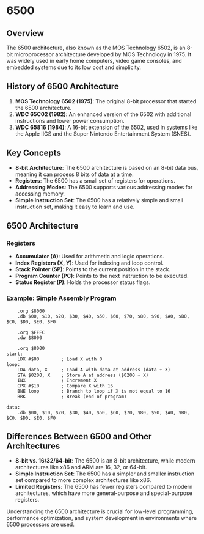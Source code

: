 # 6500

## Overview

The 6500 architecture, also known as the MOS Technology 6502, is an 8-bit microprocessor architecture developed by MOS Technology in 1975. It was widely used in early home computers, video game consoles, and embedded systems due to its low cost and simplicity.

## History of 6500 Architecture

1. **MOS Technology 6502 (1975)**: The original 8-bit processor that started the 6500 architecture.
2. **WDC 65C02 (1982)**: An enhanced version of the 6502 with additional instructions and lower power consumption.
3. **WDC 65816 (1984)**: A 16-bit extension of the 6502, used in systems like the Apple IIGS and the Super Nintendo Entertainment System (SNES).

## Key Concepts

- **8-bit Architecture**: The 6500 architecture is based on an 8-bit data bus, meaning it can process 8 bits of data at a time.
- **Registers**: The 6500 has a small set of registers for operations.
- **Addressing Modes**: The 6500 supports various addressing modes for accessing memory.
- **Simple Instruction Set**: The 6500 has a relatively simple and small instruction set, making it easy to learn and use.

## 6500 Architecture

### Registers

- **Accumulator (A)**: Used for arithmetic and logic operations.
- **Index Registers (X, Y)**: Used for indexing and loop control.
- **Stack Pointer (SP)**: Points to the current position in the stack.
- **Program Counter (PC)**: Points to the next instruction to be executed.
- **Status Register (P)**: Holds the processor status flags.

### Example: Simple Assembly Program

```assembly
    .org $8000
    .db $00, $10, $20, $30, $40, $50, $60, $70, $80, $90, $A0, $B0, $C0, $D0, $E0, $F0

    .org $FFFC
    .dw $8000

    .org $8000
start:
    LDX #$00        ; Load X with 0
loop:
    LDA data, X     ; Load A with data at address (data + X)
    STA $0200, X    ; Store A at address ($0200 + X)
    INX             ; Increment X
    CPX #$10        ; Compare X with 16
    BNE loop        ; Branch to loop if X is not equal to 16
    BRK             ; Break (end of program)

data:
    .db $00, $10, $20, $30, $40, $50, $60, $70, $80, $90, $A0, $B0, $C0, $D0, $E0, $F0
```

## Differences Between 6500 and Other Architectures

- **8-bit vs. 16/32/64-bit**: The 6500 is an 8-bit architecture, while modern architectures like x86 and ARM are 16, 32, or 64-bit.
- **Simple Instruction Set**: The 6500 has a simpler and smaller instruction set compared to more complex architectures like x86.
- **Limited Registers**: The 6500 has fewer registers compared to modern architectures, which have more general-purpose and special-purpose registers.

Understanding the 6500 architecture is crucial for low-level programming, performance optimization, and system development in environments where 6500 processors are used.